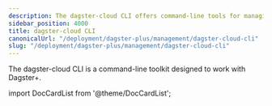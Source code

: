 ```yaml
---
description: The dagster-cloud CLI offers command-line tools for managing and deploying Dagster+ workflows.
sidebar_position: 4000
title: dagster-cloud CLI
canonicalUrl: "/deployment/dagster-plus/management/dagster-cloud-cli"
slug: "/deployment/dagster-plus/management/dagster-cloud-cli"
---
```


The dagster-cloud CLI is a command-line toolkit designed to work with Dagster+.

import DocCardList from '@theme/DocCardList';

<DocCardList />
